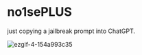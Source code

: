 # no1sePLUS
just copying a jailbreak prompt into ChatGPT.


![ezgif-4-154a993c35](https://user-images.githubusercontent.com/98566890/232952318-876d1452-cf49-4b1e-9eaa-56f2f4f52a93.gif)
